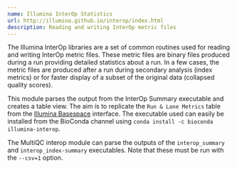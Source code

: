 ```yaml
---
name: Illumina InterOp Statistics
url: http://illumina.github.io/interop/index.html
description: Reading and writing InterOp metric files
---
```


The Illumina InterOp libraries are a set of common routines used for reading and writing InterOp metric files.
These metric files are binary files produced during a run providing detailed statistics about a run. In a few
cases, the metric files are produced after a run during secondary analysis (index metrics) or for faster display
of a subset of the original data (collapsed quality scores).

This module parses the output from the InterOp Summary executable and creates a table view. The aim is to
replicate the `Run & Lane Metrics` table from the [Illumina Basespace](https://basespace.illumina.com) interface.
The executable used can easily be installed from the BioConda channel using
`conda install -c bioconda illumina-interop`.

The MultiQC interop module can parse the outputs of the `interop_summary` and `interop_index-summary` executables.
Note that these must be run with the `--csv=1` option.
